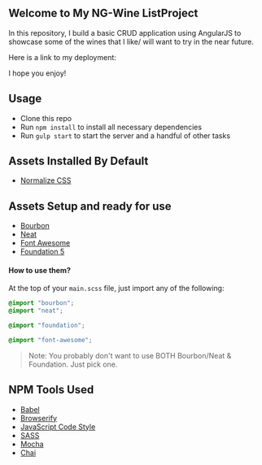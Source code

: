 ## Welcome to My NG-Wine ListProject

In this repository, I build a basic CRUD application using AngularJS to showcase some of the wines that I like/ will want to try in the near future.

Here is a link to my deployment: 

I hope you enjoy! 


## Usage

- Clone this repo
- Run `npm install` to install all necessary dependencies
- Run `gulp start` to start the server and a handful of other tasks


## Assets Installed By Default

- [Normalize CSS](https://necolas.github.io/normalize.css/)

## Assets Setup and ready for use

- [Bourbon](http://bourbon.io/)
- [Neat](http://neat.bourbon.io/)
- [Font Awesome](https://fortawesome.github.io/Font-Awesome/)
- [Foundation 5](http://foundation.zurb.com/)

#### How to use them?

At the top of your `main.scss` file, just import any of the following:

```scss
@import "bourbon";
@import "neat";

@import "foundation";

@import "font-awesome";
```

> Note: You probably don't want to use BOTH Bourbon/Neat & Foundation. Just pick one.

## NPM Tools Used

- [Babel](https://babeljs.io/)
- [Browserify](http://browserify.org/)
- [JavaScript Code Style](http://jscs.info/)
- [SASS](http://sass-lang.com/)
- [Mocha](https://mochajs.org/)
- [Chai](http://chaijs.com/)
